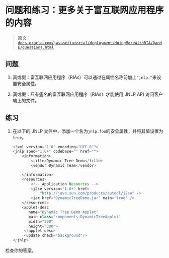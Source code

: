 # 问题和练习：更多关于富互联网应用程序的内容

> 原文：[`docs.oracle.com/javase/tutorial/deployment/doingMoreWithRIA/QandE/questions.html`](https://docs.oracle.com/javase/tutorial/deployment/doingMoreWithRIA/QandE/questions.html)

## 问题

1.  真或假：富互联网应用程序（RIAs）可以通过在属性名称前加上`"jnlp."`来设置安全属性。

1.  真或假：只有签名的富互联网应用程序（RIAs）才能使用 JNLP API 访问客户端上的文件。

## 练习

1.  在以下的 JNLP 文件中，添加一个名为`jnlp.foo`的安全属性，并将其值设置为`true`。

    ```java
    <?xml version="1.0" encoding="UTF-8"?>
    <jnlp spec="1.0+" codebase="" href="">
        <information>
            <title>Dynamic Tree Demo</title>
            <vendor>Dynamic Team</vendor>

        </information>
        <resources>
            <!-- Application Resources -->
            <j2se version="1.6+" href=
                "http://java.sun.com/products/autodl/j2se" />
            <jar href="DynamicTreeDemo.jar" main="true" />
        </resources>
        <applet-desc 
           name="Dynamic Tree Demo Applet"
           main-class="components.DynamicTreeApplet"
           width="300"
           height="300">
         </applet-desc>
         <update check="background"/>
    </jnlp>                           

    ```

检查你的答案。
